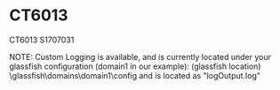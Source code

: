 # CT6013
CT6013 S1707031

NOTE: Custom Logging is available, and is currently located under your glassfish configuration (domain1 in our example):
(glassfish location) \glassfish\domains\domain1\config
and is located as "logOutput.log"